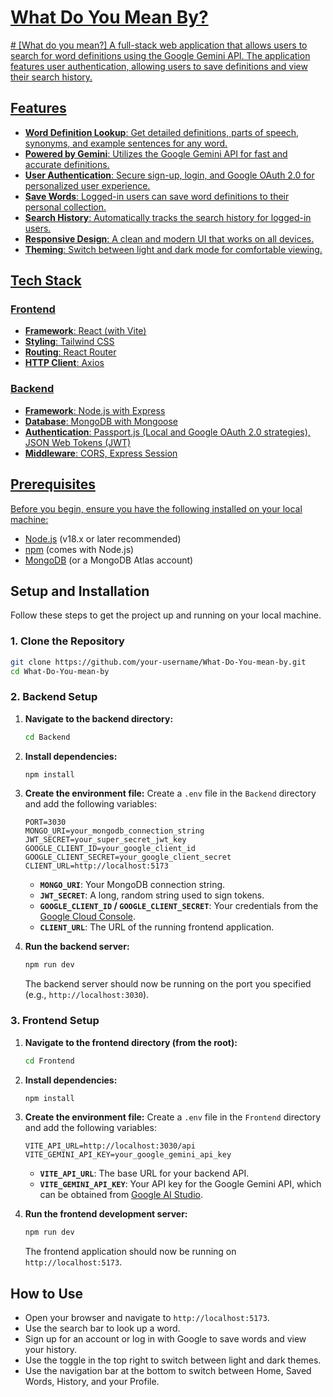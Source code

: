# [What Do You Mean By?](https://what-do-you-mean-by-wxfz.vercel.app/)
<a href= "https://what-do-you-mean-by-wxfz.vercel.app/" target = "_blank"># [What do you mean?]
A full-stack web application that allows users to search for word definitions using the Google Gemini API. The application features user authentication, allowing users to save definitions and view their search history.

## Features

- **Word Definition Lookup**: Get detailed definitions, parts of speech, synonyms, and example sentences for any word.
- **Powered by Gemini**: Utilizes the Google Gemini API for fast and accurate definitions.
- **User Authentication**: Secure sign-up, login, and Google OAuth 2.0 for personalized user experience.
- **Save Words**: Logged-in users can save word definitions to their personal collection.
- **Search History**: Automatically tracks the search history for logged-in users.
- **Responsive Design**: A clean and modern UI that works on all devices.
- **Theming**: Switch between light and dark mode for comfortable viewing.

## Tech Stack

### Frontend

- **Framework**: React (with Vite)
- **Styling**: Tailwind CSS
- **Routing**: React Router
- **HTTP Client**: Axios

### Backend

- **Framework**: Node.js with Express
- **Database**: MongoDB with Mongoose
- **Authentication**: Passport.js (Local and Google OAuth 2.0 strategies), JSON Web Tokens (JWT)
- **Middleware**: CORS, Express Session

## Prerequisites

Before you begin, ensure you have the following installed on your local machine:

- [Node.js](https://nodejs.org/en/) (v18.x or later recommended)
- [npm](https://www.npmjs.com/) (comes with Node.js)
- [MongoDB](https://www.mongodb.com/try/download/community) (or a MongoDB Atlas account)

## Setup and Installation

Follow these steps to get the project up and running on your local machine.

### 1. Clone the Repository

```bash
git clone https://github.com/your-username/What-Do-You-mean-by.git
cd What-Do-You-mean-by
```

### 2. Backend Setup

1.  **Navigate to the backend directory:**
    ```bash
    cd Backend
    ```

2.  **Install dependencies:**
    ```bash
    npm install
    ```

3.  **Create the environment file:**
    Create a `.env` file in the `Backend` directory and add the following variables:

    ```env
    PORT=3030
    MONGO_URI=your_mongodb_connection_string
    JWT_SECRET=your_super_secret_jwt_key
    GOOGLE_CLIENT_ID=your_google_client_id
    GOOGLE_CLIENT_SECRET=your_google_client_secret
    CLIENT_URL=http://localhost:5173
    ```

    - **`MONGO_URI`**: Your MongoDB connection string.
    - **`JWT_SECRET`**: A long, random string used to sign tokens.
    - **`GOOGLE_CLIENT_ID` / `GOOGLE_CLIENT_SECRET`**: Your credentials from the [Google Cloud Console](https://console.cloud.google.com/apis/credentials).
    - **`CLIENT_URL`**: The URL of the running frontend application.

4.  **Run the backend server:**
    ```bash
    npm run dev
    ```
    The backend server should now be running on the port you specified (e.g., `http://localhost:3030`).

### 3. Frontend Setup

1.  **Navigate to the frontend directory (from the root):**
    ```bash
    cd Frontend
    ```

2.  **Install dependencies:**
    ```bash
    npm install
    ```

3.  **Create the environment file:**
    Create a `.env` file in the `Frontend` directory and add the following variables:

    ```env
    VITE_API_URL=http://localhost:3030/api
    VITE_GEMINI_API_KEY=your_google_gemini_api_key
    ```

    - **`VITE_API_URL`**: The base URL for your backend API.
    - **`VITE_GEMINI_API_KEY`**: Your API key for the Google Gemini API, which can be obtained from [Google AI Studio](https://aistudio.google.com/app/apikey).

4.  **Run the frontend development server:**
    ```bash
    npm run dev
    ```
    The frontend application should now be running on `http://localhost:5173`.

## How to Use

- Open your browser and navigate to `http://localhost:5173`.
- Use the search bar to look up a word.
- Sign up for an account or log in with Google to save words and view your history.
- Use the toggle in the top right to switch between light and dark themes.
- Use the navigation bar at the bottom to switch between Home, Saved Words, History, and your Profile.
